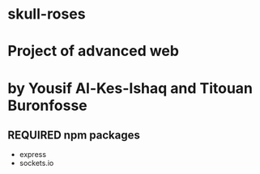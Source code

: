 # skull-roses
# Project of advanced web
# by Yousif Al-Kes-Ishaq and Titouan Buronfosse

## REQUIRED npm packages
- express
- sockets.io

